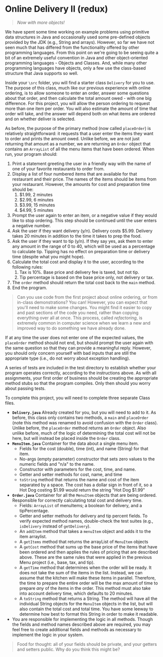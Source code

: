 # Online Delivery II (redux)
> _Now with more objects!_

We have spent some time working on example problems using primitive data structures in Java and occasionally used some pre-defined objects provided by the JDK (e.g., String and arrays). However, so far we have not seen much that has differed from the functionality offered by other programming languages. From this point on we're going to be seeing quite a bit of an extremely useful convention in Java and other object-oriented programming languages - Objects and Classes. And, while many other programming languages have objects, only a few use the class-based structure that Java supports so well. 

Inside your `\src` folder, you will find a starter class `Delivery` for you to use. The purpose of this class, much like our previous experience with online ordering, is to allow someone to enter an order, answer some questions about that order, and then calculate the total amount owed - with one big difference. For this project, you will allow the person ordering to request more than one item per order. You will also estimate the amount of time that order will take, and the answer will depend both on what items are ordered and on whether deliver is selected.

As before, the purpose of the primary method (now called `placeOrder`) is relatively straightforward: it requests that a user enter the items they want to order and prints the amount owed. Unlike before, we are not just returning that amount as a number, we are returning an `Order` object that contains an `ArrayList` of all the menu items that have been ordered. When run, your program should:
1. Print a statement greeting the user in a friendly way with the name of one of your favorite restaurants to order from.
2. Display a list of four numbered items that are available for that restaurant and their price. The names of the items should be items from your restaurant. However, the amounts for cost and preparation time should be:
   1. $1.99, 2 minutes
   2. $2.99, 6 minutes
   3. $3.99, 15 minutes
   4. $4.99, 5 minutes
3. Prompt the user again to enter an item, or a negative value if they would like to stop ordering. This step should be continued until the user enters a negative number. 
4. Ask the user if they want delivery (y/n). Delivery costs $5.99. Delivery takes 20 minutes in addition to the time it takes to prep the food. 
5. Ask the user if they want to tip (y/n). If they say yes, ask them to enter any amount in the range of 0 to 40, which will be used as a percentage to calculate tip. Tipping has no effect on preparation time or delivery time (despite what you might hope). 
6. Calculate the total cost and display it to the user, according to the following rules:
   1. Tax is 10%. Base price and delivery fee is taxed, but not tip.
   2. Tip percentage is based on the base price only, not delivery or tax. 
7. The `order` method should return the total cost back to the `main` method.
8. End the program.

> Can you use code from the first project about online ordering, or from in-class demonstrations? You can! However, you can expect that you'll need to make some changes. You might find it easier to copy and past sections of the code you need, rather than copying everything over all at once. This process, called _refactoring_, is extremely common in computer science when we learn a new and improved way to do something we have already done. 

If at any time the user does not enter one of the expected values, the `placeOrder` method should not end, but should prompt the user again with the same question so that they can provide a meaningful reply. However, you should only concern yourself with bad inputs that are still the appropriate type (i.e., do not worry about exception handling). 

A series of tests are included in the test directory to establish whether your program operates correctly, according to the instructions above. As with all assignments, your first order of business should be creating the appropriate method stubs so that the program compiles. Only then should you worry about passing tests.

To complete this project, you will need to complete three separate Class files.

- **`Delivery.java`** Already created for you, but you will need to add to it. As before, this class only contains two methods, a `main` and `placeOrder` (note this method was renamed to avoid confusion with the `Order` class). Unlike before, the `placeOrder` method returns an `Order` object. Also unlike before, much of the logic of determining the total cost will not be here, but will instead be placed inside the `Order` class.
- **`MenuItem.java`** Container for the data about a single menu item.
  - Fields for the cost (double), time (int), and name (String) for that item. 
  - No-args (empty parameter) constructor that sets zero values to the numeric fields and "n/a" to the name. 
  - Constructor with parameters for the cost, time, and name. 
  - Getter and setter methods for cost, name, and time
  - `toString` method that returns the name and cost of the item separated by a space. The cost has a dollar sign in front of it, so a Hot Dog costing $1.99 would return the string "Hot Dog $1.99"
- **`Order.java`** Container for all the `MenuItem` objects that are being ordered. Responsible for correctly calculating total cost and delivery time.
  - Fields: `ArrayList` of menuItems; a boolean for delivery, and a tipPercentage. 
  - Getter and setter methods for delivery and tip percent fields. To verify expected method names, double-check the test suites (e.g., `isDelivery` instead of `getDelivery`).
  - An `addItem` method that takes a `menuItem` object and adds it to the item arraylist. 
  - A `getItems` method that returns the arrayList of `MenuItem` objects
  - A `getCost` method that sums up the base price of the items that have been ordered and then applies the rules of pricing that are described above. These are the same rules that were applied in the previous Menu project (i.e., base, tax, and tip). 
  - A `getTime` method that determines when the order will be ready. It does not take the sum of the items in the list. Instead, we can assume that the kitchen will make these items in parallel. Therefore, the time to prepare the entire order will be the max amount of time to prepare _any_ of the items in the order. This method must also take into account delivery time, which defaults to 20 minutes.
  - A `toString` method that returns a String. The method will have all the individual String objects for the `MenuItem` objects in the list, but will also contain the total cost and total time. You have some leeway to determine how best to format this String in order to make it readable. 
- You are responsible for implementing the logic in all methods. Though the fields and method names described above are required, you may feel free to create additional fields and methods as necessary to implement the logic in your system.  

> Food for thought: all of your fields should be private, and your getters and setters public. Why do you think this might be?